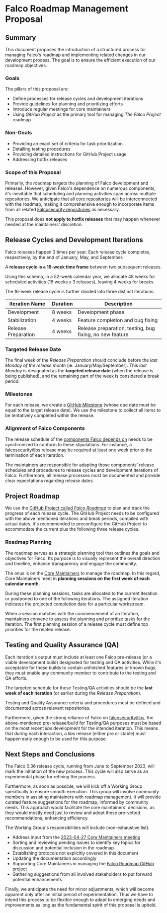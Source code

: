 # Falco Roadmap Management Proposal

## Summary 

This document proposes the introduction of a structured process for managing Falco's roadmap and implementing related changes in our development process. The goal is to ensure the efficient execution of our roadmap objectives.

### Goals

The pillars of this proposal are:

- Define processes for release cycles and development iterations
- Provide guidelines for planning and prioritizing efforts
- Introduce regular meetings for core maintainers
- Using *GitHub Project* as the primary tool for managing *The Falco Project* roadmap


### Non-Goals

- Providing an exact set of criteria for task prioritization
- Detailing testing procedures
- Providing detailed instructions for GitHub Project usage
- Addressing hotfix releases

### Scope of this Proposal

Primarily, the roadmap targets the planning of Falco development and releases. However, given Falco's dependence on numerous components, it's inevitable that scheduling and planning activities span across multiple repositories. We anticipate that all [core repositories](https://github.com/falcosecurity/evolution#official) will be interconnected with the roadmap, making it comprehensive enough to incorporate items from all related [Falcosecurity repositories](https://github.com/falcosecurity) as necessary.

This proposal does **not apply to hotfix releases** that may happen whenever needed at the maintainers' discretion.

## Release Cycles and Development Iterations

Falco releases happen 3 times per year. Each release cycle completes, respectively, by the end of January, May, and September.

A **release cycle is a 16-week time frame** between two subsequent releases.

Using this schema, in a 52-week calendar year, we allocate 48 weeks for scheduled activities (16 weeks *x* 3 releases), leaving 4 weeks for breaks.

The 16-week release cycle is further divided into three distinct iterations:

| Iteration Name | Duration | Description |
|---------------|----------|-------------|
| Development | 8 weeks | Development phase |
| Stabilization | 4 weeks | Feature completion and bug fixing |
| Release Preparation | 4 weeks | Release preparation, testing, bug fixing, no new feature |

### Targeted Release Date

The final week of the *Release Preparation* should conclude before the *last Monday of the release month* (ie. January/May/September). This *last Monday* is designated as the **targeted release date** (when the release is being published), and the remaining part of the week is considered a break period.

### Milestones

For each release, we create a [GitHub Milestone](https://github.com/falcosecurity/falco/milestones) (whose due date must be equal to the target release date). We use the milestone to collect all items to be tentatively completed within the release. 

### Alignment of Falco Components

The release schedule of the [components Falco depends on](https://github.com/falcosecurity/falco/blob/master/RELEASE.md#falco-components-versioning) needs to be synchronized to conform to these stipulations. For instance, a [falcosecurity/libs](https://github.com/falcosecurity/libs) release may be required at least one week prior to the termination of each iteration.

The maintainers are responsible for adapting those components' release schedules and procedures to release cycles and development iterations of Falco. Furthermore, all release processes must be documented and provide clear expectations regarding release dates.

## Project Roadmap

We use the [GitHub Project called *Falco Roadmap*](https://github.com/orgs/falcosecurity/projects/5) to plan and track the progress of each release cycle. The GitHub Project needs to be configured with the above mentioned iterations and break periods, compiled with actual dates. It's recommended to preconfigure the GitHub Project to accommodate the current plus the following three release cycles.

### Roadmap Planning

The roadmap serves as a strategic planning tool that outlines the goals and objectives for Falco. Its purpose is to visually represent the overall direction and timeline, enhance transparency and engage the community.

The onus is on the [Core Maintainers](https://github.com/falcosecurity/evolution/blob/main/GOVERNANCE.md#core-maintainers) to manage the roadmap. In this regard, Core Maintainers meet in **planning sessions on the first week of each calendar month**. 

During these planning sessions, tasks are allocated to the current iteration or postponed to one of the following iterations. The assigned iteration indicates the projected completion date for a particular workstream.

When a session matches with the commencement of an iteration, maintainers convene to assess the planning and prioritize tasks for the iteration. The first planning session of a release cycle must define top priorities for the related release.

## Testing and Quality Assurance (QA)

Each iteration's output must include at least one Falco pre-release (or a viable development build) designated for testing and QA activities. While it's acceptable for these builds to contain unfinished features or known bugs, they must enable any community member to contribute to the testing and QA efforts.

The targeted schedule for these Testing/QA activities should be the **last week of each iteration** (or earlier during the *Release Preparation*).

Testing and Quality Assurance criteria and procedures must be defined and documented across relevant repositories.

Furthermore, given the strong reliance of Falco on [falcosecurity/libs](https://github.com/falcosecurity/libs), the above-mentioned pre-release/build for Testing/QA purposes must be based on the most recent *libs* development for the intended iteration. This means that during each interaction, a *libs* release (either pre or stable) must happen early enough to be used for this purpose.

## Next Steps and Conclusions

The Falco 0.36 release cycle, running from June to September 2023, will mark the initiation of the new process. This cycle will also serve as an experimental phase for refining the process.

Furthermore, as soon as possible, we will kick off a Working Group specifically to ensure smooth execution. This group will involve community members in assisting maintainers with roadmap management. It will provide curated feature suggestions for the roadmap, informed by community needs. This approach would facilitate the core maintainers' decisions, as they would mostly need just to review and adopt these pre-vetted recommendations, enhancing efficiency.

The Working Group's responsibilities will include (non-exhaustive list):

- Address input from the [2023-04-27 Core Maintainers meeting](https://github.com/falcosecurity/community/blob/main/meeting-notes/2023-04-27-Falco-Roadmap-Discussion.md)
- Sorting and reviewing pending issues to identify key topics for discussion and potential inclusion in the roadmap
- Establishing protocols not explicitly covered in this document
- Updating the documentation accordingly
- Supporting Core Maintainers in managing the [Falco Roadmap GitHub project](https://github.com/orgs/falcosecurity/projects/5)
- Gathering suggestions from all involved stakeholders to put forward potential enhancements

Finally, we anticipate the need for minor adjustments, which will become apparent only after an initial period of experimentation. Thus we have to intend this process to be flexible enough to adapt to emerging needs and improvements as long as the fundamental spirit of this proposal is upheld.

